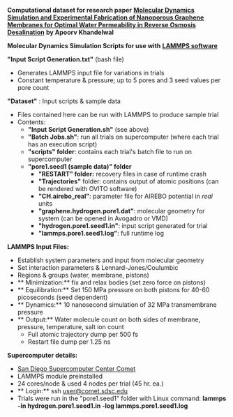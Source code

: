 **Computational dataset for research paper** [**Molecular Dynamics Simulation and Experimental Fabrication of Nanoporous Graphene Membranes for Optimal Water Permeability in Reverse Osmosis Desalination**](http://api.apoorvk.me/files/NPG-Desalination/ResearchPaper.pdf) **by Apoorv Khandelwal**

**Molecular Dynamics Simulation Scripts for use with** [**LAMMPS software**](http://lammps.sandia.gov/)

**&quot;Input Script Generation.txt&quot;** (bash file)

-  Generates LAMMPS input file for variations in trials
-  Constant temperature &amp; pressure; up to 5 pores and 3 seed values per pore count

**&quot;Dataset&quot;** : Input scripts &amp; sample data

- Files contained here can be run with LAMMPS to produce sample trial
- Contents:
  - **&quot;Input Script Generation.sh&quot;** (see above)
  - **&quot;Batch Jobs.sh&quot;**: run all trials on supercomputer (where each trial has an execution script)
  - **&quot;scripts&quot; folder**: contains each trial&#39;s batch file to run on supercomputer
  - **&quot;pore1.seed1 (sample data)&quot; folder**
    - **&quot;RESTART&quot; folder:** recovery files in case of runtime crash
    - **&quot;Trajectories&quot;** folder: contains output of atomic positions (can be rendered with OVITO software)
    - **&quot;CH.airebo\_real&quot;**: parameter file for AIREBO potential in _real_ units
    - **&quot;graphene.hydrogen.pore1.dat&quot;**: molecular geometry for system (can be opened in Avogadro or VMD)
    - **&quot;hydrogen.pore1.seed1.in&quot;**: input script generated for trial
    - **&quot;lammps.pore1.seed1.log&quot;**: full runtime log

**LAMMPS Input Files:**

-  Establish system parameters and input from molecular geometry
-  Set interaction parameters &amp; Lennard-Jones/Coulumbic
-  Regions &amp; groups (water, membrane, pistons)
- ** Minimization:** fix and relax bodies (set zero force on pistons)
- ** Equilibration:** Set 150 MPa pressure on both pistons for 40-60 picoseconds (seed dependent)
- ** Dynamics:** 10 nanosecond simulation of 32 MPa transmembrane pressure
- ** Output:** Water molecule count on both sides of membrane, pressure, temperature, salt ion count
  -  Full atomic trajectory dump per 500 fs
  -  Restart file dump per 1.25 ns

**Supercomputer details:**

-  [San Diego Supercomputer Center Comet](https://www.sdsc.edu/support/user_guides/comet.html)
  -  LAMMPS module preinstalled
  -  24 cores/node &amp; used 4 nodes per trial (45 hr. ea.)
- ** Login:** ssh user@comet.sdsc.edu
-  Trials were run in the &quot;pore1.seed1&quot; folder with Linux command:
**lammps -in hydrogen.pore1.seed1.in -log lammps.pore1.seed1.log**
